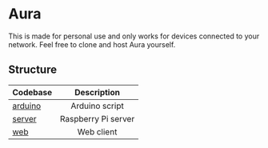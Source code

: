 # Aura

This is made for personal use and only works for devices connected to your network. Feel free to clone and host Aura yourself.

## Structure

| Codebase                                                                   |     Description     |
| :------------------------------------------------------------------------- | :-----------------: |
| [arduino](https://github.com/MaximilianHagelstam/aura/tree/master/arduino) |   Arduino script    |
| [server](https://github.com/MaximilianHagelstam/aura/tree/master/server)   | Raspberry Pi server |
| [web](https://github.com/MaximilianHagelstam/aura/tree/master/web)         |     Web client      |
